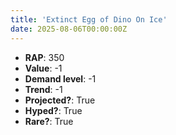 ```yaml
---
title: 'Extinct Egg of Dino On Ice'
date: 2025-08-06T00:00:00Z
---
```

- **RAP**: 350
- **Value**: -1
- **Demand level**: -1
- **Trend**: -1
- **Projected?**: True
- **Hyped?**: True
- **Rare?**: True
